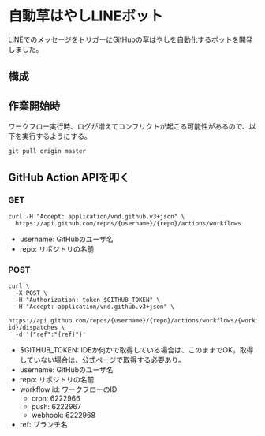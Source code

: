 # 自動草はやしLINEボット
LINEでのメッセージをトリガーにGitHubの草はやしを自動化するボットを開発しました。

## 構成

## 作業開始時
ワークフロー実行時、ログが増えてコンフリクトが起こる可能性があるので、以下を実行するようにする。
```
git pull origin master
```

## GitHub Action APIを叩く
### GET
```
curl -H "Accept: application/vnd.github.v3+json" \
  https://api.github.com/repos/{username}/{repo}/actions/workflows
```
- username: GitHubのユーザ名
- repo: リポジトリの名前

### POST
```
curl \
  -X POST \
  -H "Authorization: token $GITHUB_TOKEN" \
  -H "Accept: application/vnd.github.v3+json" \
  https://api.github.com/repos/{username}/{repo}/actions/workflows/{workflow id}/dispatches \
  -d '{"ref":"{ref}"}'
```
- $GITHUB_TOKEN: IDEか何かで取得している場合は、このままでOK。取得していない場合は、公式ページで取得する必要あり。
- username: GitHubのユーザ名
- repo: リポジトリの名前
- workflow id: ワークフローのID
  - cron: 6222966
  - push: 6222967
  - webhook: 6222968
- ref: ブランチ名
